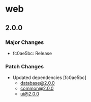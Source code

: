 # web

## 2.0.0

### Major Changes

- fc0ae5bc: Release

### Patch Changes

- Updated dependencies [fc0ae5bc]
  - database@2.0.0
  - common@2.0.0
  - ui@2.0.0

